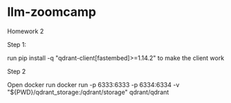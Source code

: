 # llm-zoomcamp

Homework 2

Step 1:

run
pip install -q "qdrant-client[fastembed]>=1.14.2" to make the client work



Step 2

Open docker 
run 
docker run -p 6333:6333 -p 6334:6334 -v "${PWD}/qdrant_storage:/qdrant/storage" qdrant/qdrant